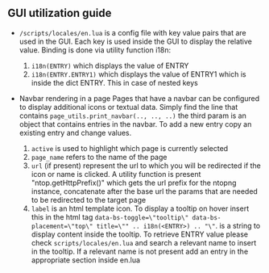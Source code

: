 ## GUI utilization guide

- `/scripts/locales/en.lua` is a config file with key value pairs that are used in the GUI. Each key is used inside the GUI to display the relative value. Binding is done via utility function i18n:
    1. `i18n(ENTRY)` which displays the value of ENTRY
    2. `i18n(ENTRY.ENTRY1)` which displays the value of ENTRY1 which is inside the dict ENTRY. This in case of nested keys

- Navbar rendering in a page
    Pages that have a navbar can be configured to display additional icons or textual data. Simply find the line that contains `page_utils.print_navbar(.., .., ..)` the third param is an object that contains entries in the navbar. To add a new entry copy an existing entry and change values. 
    1. `active` is used to highlight which page is currently selected
    2. `page_name` refers to the name of the page
    3. `url` (if present) represent the url to which you will be redirected if the icon or name is clicked. A utility function is present "ntop.getHttpPrefix()" which gets the url prefix for the ntopng instance, concatenate after the base url the params that are needed to be redirected to the target page
    4. `label` is an html template icon. To display a tooltip on hover insert this in the html tag `data-bs-toggle=\"tooltip\" data-bs-placement=\"top\" title=\"" .. i18n(<ENTRY>) .. "\"`. <ENTRY> is a string to display content inside the tooltip. To retrieve ENTRY value please check `scripts/locales/en.lua` and search a relevant name to insert in the tooltip. If a relevant name is not present add an entry in the appropriate section inside en.lua